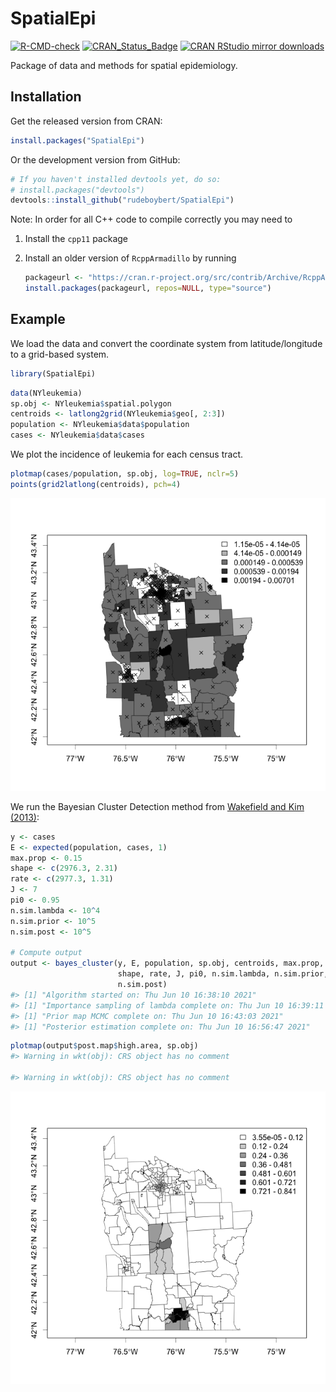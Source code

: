 
<!-- README.md is generated from README.Rmd. Please edit that file -->

# SpatialEpi

[![R-CMD-check](https://github.com/rudeboybert/SpatialEpi/workflows/R-CMD-check/badge.svg)](https://github.com/rudeboybert/SpatialEpi/actions)
[![CRAN\_Status\_Badge](https://www.r-pkg.org/badges/version/SpatialEpi)](https://cran.r-project.org/package=SpatialEpi)
[![CRAN RStudio mirror
downloads](https://cranlogs.r-pkg.org/badges/SpatialEpi)](https://www.r-pkg.org/pkg/SpatialEpi)

Package of data and methods for spatial epidemiology.

## Installation

Get the released version from CRAN:

``` r
install.packages("SpatialEpi")
```

Or the development version from GitHub:

``` r
# If you haven't installed devtools yet, do so:
# install.packages("devtools")
devtools::install_github("rudeboybert/SpatialEpi")
```

Note: In order for all C++ code to compile correctly you may need to

1.  Install the `cpp11` package

2.  Install an older version of `RcppArmadillo` by running
    
    ``` r
    packageurl <- "https://cran.r-project.org/src/contrib/Archive/RcppArmadillo/RcppArmadillo_0.9.900.3.0.tar.gz"
    install.packages(packageurl, repos=NULL, type="source")
    ```

## Example

We load the data and convert the coordinate system from
latitude/longitude to a grid-based system.

``` r
library(SpatialEpi)
```

``` r
data(NYleukemia)
sp.obj <- NYleukemia$spatial.polygon
centroids <- latlong2grid(NYleukemia$geo[, 2:3])
population <- NYleukemia$data$population
cases <- NYleukemia$data$cases
```

We plot the incidence of leukemia for each census tract.

``` r
plotmap(cases/population, sp.obj, log=TRUE, nclr=5)
points(grid2latlong(centroids), pch=4)
```

![](README_figure/README-unnamed-chunk-7-1.png)<!-- -->

We run the Bayesian Cluster Detection method from [Wakefield and Kim
(2013)](https://www.researchgate.net/publication/235896508_A_Bayesian_model_for_cluster_detection):

``` r
y <- cases
E <- expected(population, cases, 1)
max.prop <- 0.15
shape <- c(2976.3, 2.31)
rate <- c(2977.3, 1.31)
J <- 7
pi0 <- 0.95
n.sim.lambda <- 10^4
n.sim.prior <- 10^5
n.sim.post <- 10^5

# Compute output
output <- bayes_cluster(y, E, population, sp.obj, centroids, max.prop,
                        shape, rate, J, pi0, n.sim.lambda, n.sim.prior,
                        n.sim.post)
#> [1] "Algorithm started on: Thu Jun 10 16:38:10 2021"
#> [1] "Importance sampling of lambda complete on: Thu Jun 10 16:39:11 2021"
#> [1] "Prior map MCMC complete on: Thu Jun 10 16:43:03 2021"
#> [1] "Posterior estimation complete on: Thu Jun 10 16:56:47 2021"
```

``` r
plotmap(output$post.map$high.area, sp.obj)
#> Warning in wkt(obj): CRS object has no comment

#> Warning in wkt(obj): CRS object has no comment
```

![](README_figure/README-unnamed-chunk-8-1.png)<!-- -->
